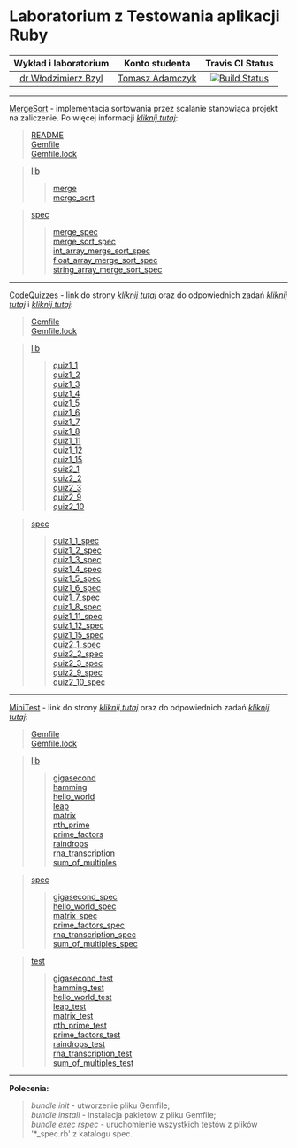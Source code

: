 # Laboratorium z Testowania aplikacji Ruby

| Wykład i laboratorium | Konto studenta | Travis CI Status |
:--:|:--:|:--:
| [dr Włodzimierz Bzyl](https://github.com/egzamin/tar) | [Tomasz Adamczyk](https://github.com/tadamczyk) | [![Build Status](https://travis-ci.org/my-rspec/hello-rspec-tadamczyk.svg?branch=master)](https://travis-ci.org/my-rspec/hello-rspec-tadamczyk) |

********************************

[MergeSort](MergeSort) - implementacja sortowania przez scalanie stanowiąca projekt na zaliczenie. Po więcej informacji [_kliknij tutaj_](MergeSort/README.md):
> [README](MergeSort/README.md)  
> [Gemfile](MergeSort/Gemfile)  
> [Gemfile.lock](MergeSort/Gemfile.lock)

> [lib](MergeSort/lib)
>> [merge](MergeSort/lib/merge.rb)  
>> [merge_sort](MergeSort/lib/merge_sort.rb)

> [spec](MergeSort/spec)
>> [merge_spec](MergeSort/spec/merge_spec.rb)  
>> [merge_sort_spec](MergeSort/spec/merge_sort_spec.rb)  
>> [int_array_merge_sort_spec](MergeSort/spec/int_array_merge_sort_spec.rb)  
>> [float_array_merge_sort_spec](MergeSort/spec/float_array_merge_sort_spec.rb)  
>> [string_array_merge_sort_spec](MergeSort/spec/string_array_merge_sort_spec.rb)

********************************

[CodeQuizzes](CodeQuizzes) - link do strony [_kliknij tutaj_](http://www.codequizzes.com) oraz do odpowiednich zadań [_kliknij tutaj_](http://www.codequizzes.com/ruby/test-driven-development/strings-integers-tdd) i [_kliknij tutaj_](http://www.codequizzes.com/ruby/test-driven-development/rspec-arrays-expectations):
> [Gemfile](CodeQuizzes/Gemfile)  
> [Gemfile.lock](CodeQuizzes/Gemfile.lock)

> [lib](CodeQuizzes/lib)
>> [quiz1_1](CodeQuizzes/lib/quiz1_1.rb)  
>> [quiz1_2](CodeQuizzes/lib/quiz1_2.rb)  
>> [quiz1_3](CodeQuizzes/lib/quiz1_3.rb)  
>> [quiz1_4](CodeQuizzes/lib/quiz1_4.rb)  
>> [quiz1_5](CodeQuizzes/lib/quiz1_5.rb)  
>> [quiz1_6](CodeQuizzes/lib/quiz1_6.rb)  
>> [quiz1_7](CodeQuizzes/lib/quiz1_7.rb)  
>> [quiz1_8](CodeQuizzes/lib/quiz1_8.rb)  
>> [quiz1_11](CodeQuizzes/lib/quiz1_11.rb)  
>> [quiz1_12](CodeQuizzes/lib/quiz1_12.rb)  
>> [quiz1_15](CodeQuizzes/lib/quiz1_15.rb)  
>> [quiz2_1](CodeQuizzes/lib/quiz2_1.rb)  
>> [quiz2_2](CodeQuizzes/lib/quiz2_2.rb)  
>> [quiz2_3](CodeQuizzes/lib/quiz2_3.rb)  
>> [quiz2_9](CodeQuizzes/lib/quiz2_9.rb)  
>> [quiz2_10](CodeQuizzes/lib/quiz2_10.rb)

> [spec](CodeQuizzes/spec)
>> [quiz1_1_spec](CodeQuizzes/spec/quiz1_1_spec.rb)  
>> [quiz1_2_spec](CodeQuizzes/spec/quiz1_2_spec.rb)  
>> [quiz1_3_spec](CodeQuizzes/spec/quiz1_3_spec.rb)  
>> [quiz1_4_spec](CodeQuizzes/spec/quiz1_4_spec.rb)  
>> [quiz1_5_spec](CodeQuizzes/spec/quiz1_5_spec.rb)  
>> [quiz1_6_spec](CodeQuizzes/spec/quiz1_6_spec.rb)  
>> [quiz1_7_spec](CodeQuizzes/spec/quiz1_7_spec.rb)  
>> [quiz1_8_spec](CodeQuizzes/spec/quiz1_8_spec.rb)  
>> [quiz1_11_spec](CodeQuizzes/spec/quiz1_11_spec.rb)  
>> [quiz1_12_spec](CodeQuizzes/spec/quiz1_12_spec.rb)  
>> [quiz1_15_spec](CodeQuizzes/spec/quiz1_15_spec.rb)  
>> [quiz2_1_spec](CodeQuizzes/spec/quiz2_1_spec.rb)  
>> [quiz2_2_spec](CodeQuizzes/spec/quiz2_2_spec.rb)  
>> [quiz2_3_spec](CodeQuizzes/spec/quiz2_3_spec.rb)  
>> [quiz2_9_spec](CodeQuizzes/spec/quiz2_9_spec.rb)  
>> [quiz2_10_spec](CodeQuizzes/spec/quiz2_10_spec.rb)

********************************

[MiniTest](MiniTest) - link do strony [_kliknij tutaj_](http://exercism.io/) oraz do odpowiednich zadań [_kliknij tutaj_](http://exercism.io/languages/ruby/exercises):
> [Gemfile](MiniTest/Gemfile)  
> [Gemfile.lock](MiniTest/Gemfile.lock)

> [lib](MiniTest/lib)
>> [gigasecond](MiniTest/lib/gigasecond.rb)  
>> [hamming](MiniTest/lib/hamming.rb)  
>> [hello_world](MiniTest/lib/hello_world.rb)  
>> [leap](MiniTest/lib/leap.rb)  
>> [matrix](MiniTest/lib/matrix.rb)  
>> [nth_prime](MiniTest/lib/nth_prime.rb)  
>> [prime_factors](MiniTest/lib/prime_factors.rb)  
>> [raindrops](MiniTest/lib/raindrops.rb)  
>> [rna_transcription](MiniTest/lib/rna_transcription.rb)  
>> [sum_of_multiples](MiniTest/lib/sum_of_multiples.rb)

> [spec](MiniTest/spec)
>> [gigasecond_spec](MiniTest/spec/gigasecond_spec.rb)  
>> [hello_world_spec](MiniTest/spec/hello_world_spec.rb)  
>> [matrix_spec](MiniTest/spec/matrix_spec.rb)  
>> [prime_factors_spec](MiniTest/spec/prime_factors_spec.rb)  
>> [rna_transcription_spec](MiniTest/spec/rna_transcription_spec.rb)  
>> [sum_of_multiples_spec](MiniTest/spec/sum_of_multiples_spec.rb)

> [test](MiniTest/test)
>> [gigasecond_test](MiniTest/test/gigasecond/gigasecond_test.rb)  
>> [hamming_test](MiniTest/test/hamming/hamming_test.rb)  
>> [hello_world_test](MiniTest/test/hello-world/hello_world_test.rb)  
>> [leap_test](MiniTest/test/leap/leap_test.rb)  
>> [matrix_test](MiniTest/test/matrix/matrix_test.rb)  
>> [nth_prime_test](MiniTest/test/nth-prime/nth_prime_test.rb)  
>> [prime_factors_test](MiniTest/test/prime-factors/prime_factors_test.rb)  
>> [raindrops_test](MiniTest/test/raindrops/raindrops_test.rb)  
>> [rna_transcription_test](MiniTest/test/rna-transcription/rna_transcription_test.rb)  
>> [sum_of_multiples_test](MiniTest/test/sum-of-multiples/sum_of_multiples_test.rb)

********************************

__Polecenia:__

> _bundle init_ - utworzenie pliku Gemfile;  
> _bundle install_ - instalacja pakietów z pliku Gemfile;  
> _bundle exec rspec_  - uruchomienie wszystkich testów z plików '*_spec.rb' z katalogu spec.
